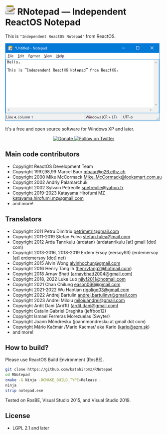 # ![](img/notepad-32x32.png) RNotepad ― Independent ReactOS Notepad

This is `"Independent ReactOS Notepad"` from ReactOS.

![(The screenshot)](img/screenshot.gif)

It's a free and open source software for Windows XP and later.

<p align=center>
  <a href="https://reactos.org/donate/">
    <img alt="Donate" src="https://img.shields.io/badge/%24-donate-E44E4A.svg">
  </a>
  <a href="https://twitter.com/reactos">
    <img alt="Follow on Twitter" src="https://img.shields.io/twitter/follow/reactos.svg?style=social&label=Follow%20%40reactos">
  </a>
</p>

## Main code contributors

- Copyright ReactOS Development Team
- Copyright 1997,98,99 Marcel Baur <mbaur@g26.ethz.ch>
- Copyright 2000 Mike McCormack <Mike_McCormack@looksmart.com.au>
- Copyright 2002 Andriy Palamarchuk
- Copyright 2002 Sylvain Petreolle <spetreolle@yahoo.fr>
- Copyright 2019-2023 Katayama Hirofumi MZ <katayama.hirofumi.mz@gmail.com>
- and more!

## Translators

- Copyright 2011 Petru Dimitriu <petrimetri@gmail.com>
- Copyright 2011-2019 Ștefan Fulea <stefan.fulea@mail.com>
- Copyright 2012 Arda Tanrıkulu (ardatan) (ardatanrikulu [at] gmail [dot] com)
- Copyright 2013-2016, 2018-2019 Erdem Ersoy (eersoy93) (erdemersoy [at] erdemersoy [dot] net)
- Copyright 2015 Alvin Wong <alvinhochun@gmail.com>
- Copyright 2016 Henry Tang Ih (henrytang2@hotmail.com)
- Copyright 2018 Arnav Bhatt (arnavbhatt2004@gmail.com)
- Copyright 2018, 2022 Luke Luo <njlyf2011@hotmail.com>
- Copyright 2021 Chan Chilung <eason066@gmail.com>
- Copyright 2021-2022 Wu Haotian <rigoligo03@gmail.com>
- Copyright 2022 Andrej Bartulin <andrej.bartulinvr@gmail.com>
- Copyright 2023 Andrei Miloiu <miloiuandrei@gmail.com>
- Copyright Ardit Dani (Ard1t) (ardit.dani@gmail.com)
- Copyright Catalin Gabriel Draghita (jeffbox12)
- Copyright Ismael Ferreras Morezuelas (Swyter)
- Copyright Joann Mõndresku (joannmondresku at gmail dot com)
- Copyright Mário Kačmár /Mario Kacmar/ aka Kario (kario@szm.sk)
- and more!

## How to build?

Please use ReactOS Build Environment (RosBE).

```bash
git clone https://github.com/katahiromz/RNotepad
cd RNotepad
cmake -G Ninja -DCMAKE_BUILD_TYPE=Release .
ninja
strip notepad.exe
```

Tested on RosBE, Visual Studio 2015, and Visual Studio 2019.

## License

- LGPL 2.1 and later
